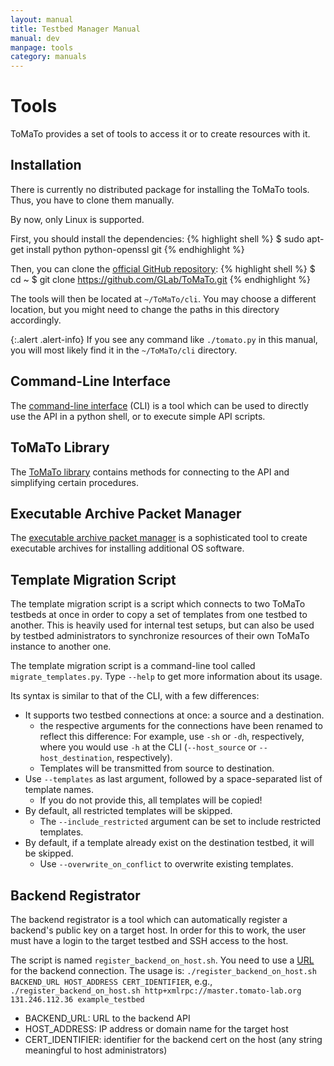 ```yaml
---
layout: manual
title: Testbed Manager Manual
manual: dev
manpage: tools
category: manuals
---
```


# Tools

ToMaTo provides a set of tools to access it or to create resources with it.

## Installation

There is currently no distributed package for installing the ToMaTo tools. Thus, you have to clone them manually.

By now, only Linux is supported.

First, you should install the dependencies:
{% highlight shell %}
$ sudo apt-get install python python-openssl git
{% endhighlight %}

Then, you can clone the [official GitHub repository](https://github.com/GLab/ToMaTo):
{% highlight shell %}
$ cd ~
$ git clone https://github.com/GLab/ToMaTo.git
{% endhighlight %}

The tools will then be located at `~/ToMaTo/cli`. You may choose a different location, but you might need to change the paths in this directory accordingly.

{:.alert .alert-info}
If you see any command like `./tomato.py` in this manual, you will most likely find it in the `~/ToMaTo/cli` directory.

## Command-Line Interface

The [command-line interface](cli) (CLI) is a tool which can be used to directly use the API in a python shell, or to execute simple API scripts.

## ToMaTo Library

The [ToMaTo library](lib) contains methods for connecting to the API and simplifying certain procedures.

## Executable Archive Packet Manager

The [executable archive packet manager](getpackages) is a sophisticated tool to create executable archives for installing additional OS software.

## Template Migration Script

The template migration script is a script which connects to two ToMaTo testbeds at once in order to copy a set of templates from one testbed to another. This is heavily used for internal test setups, but can also be used by testbed administrators to synchronize resources of their own ToMaTo instance to another one.

The template migration script is a command-line tool called `migrate_templates.py`. Type `--help` to get more information about its usage.

Its syntax is similar to that of the CLI, with a few differences:

* It supports two testbed connections at once: a source and a destination.
  * the respective arguments for the connections have been renamed to reflect this difference: For example, use `-sh` or `-dh`, respectively, where you would use `-h` at the CLI (`--host_source` or `--host_destination`, respectively).
  * Templates will be transmitted from source to destination.
* Use `--templates` as last argument, followed by a space-separated list of template names.
  * If you do not provide this, all templates will be copied!
* By default, all restricted templates will be skipped.
  * The `--include_restricted` argument can be set to include restricted templates.
* By default, if a template already exist on the destination testbed, it will be skipped.
  * Use `--overwrite_on_conflict` to overwrite existing templates.

## Backend Registrator

The backend registrator is a tool which can automatically register a backend's public key on a target host. In order for this to work, the user must have a login to the target testbed and SSH access to the host.

The script is named `register_backend_on_host.sh`. You need to use a [URL](../api_references/#url) for the backend connection. The usage is: `./register_backend_on_host.sh BACKEND_URL HOST_ADDRESS CERT_IDENTIFIER`, e.g., `./register_backend_on_host.sh http+xmlrpc://master.tomato-lab.org 131.246.112.36 example_testbed`

* BACKEND_URL: URL to the backend API
* HOST_ADDRESS: IP address or domain name for the target host
* CERT_IDENTIFIER: identifier for the backend cert on the host (any string meaningful to host administrators)

